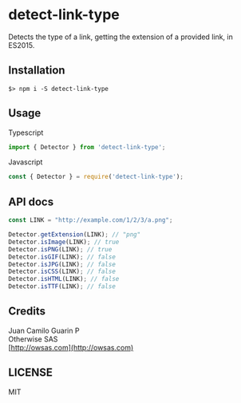 # detect-link-type

Detects the type of a link, getting the extension of a provided link, in ES2015.

## Installation
```
$> npm i -S detect-link-type
```

## Usage
Typescript
```ts
import { Detector } from 'detect-link-type';
```
Javascript
```js
const { Detector } = require('detect-link-type');
```

## API docs

```js
const LINK = "http://example.com/1/2/3/a.png";

Detector.getExtension(LINK); // "png"
Detector.isImage(LINK); // true
Detector.isPNG(LINK); // true
Detector.isGIF(LINK); // false
Detector.isJPG(LINK); // false
Detector.isCSS(LINK); // false
Detector.isHTML(LINK); // false
Detector.isTTF(LINK); // false
```

## Credits
Juan Camilo Guarin P  
Otherwise SAS  
[http://owsas.com](http://owsas.com)

## LICENSE
MIT

